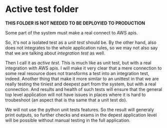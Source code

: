 # Active test folder

**THIS FOLDER IS NOT NEEDED TO BE DEPLOYIED TO PRODUCTION**

Some part of the system must make a real connect to AWS apis.

So, it's not a isolated test as a *unit test* should be. By the other hand, also does not integrates to the whole application rules, so we may not also say that we are talking about *integration test* as well.

Then I call it as *active test*. This is much like as unit test, but with a real integration with AWS apis. I will make it very clear that a mere connection to some real resource does not transforms a test into an integration test, indeed. Another thing that make it more similar to an unittest in that we are really testing the tiniest and deepest part from the system, but with a real connection. And results and health of such tests will ensure that the general top level application will not have issues in places where it is hard to troubeshoot (an aspect that is tha same that a unit test do).

We will not use the python unit tests features. So the result will generaly print outputs, so further checks and exams in the depest application level will be possible without manual testing in the full application.


